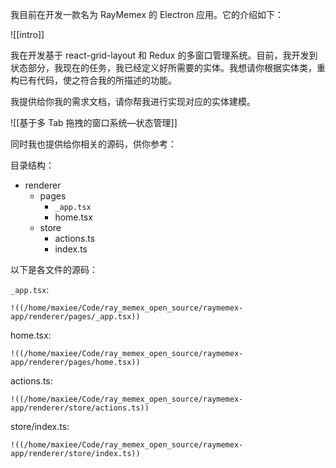 我目前在开发一款名为 RayMemex 的 Electron 应用。它的介绍如下：

![[intro]]

我在开发基于 react-grid-layout 和 Redux 的多窗口管理系统。目前，我开发到状态部分，我现在的任务，我已经定义好所需要的实体。我想请你根据实体类，重构已有代码，使之符合我的所描述的功能。

我提供给你我的需求文档，请你帮我进行实现对应的实体建模。

![[基于多 Tab 拖拽的窗口系统—状态管理]]

同时我也提供给你相关的源码，供你参考：

目录结构：

- renderer
	- pages
		- `_app.tsx`
		- home.tsx
	- store
		- actions.ts
		- index.ts

以下是各文件的源码：

`_app.tsx`:

```
!((/home/maxiee/Code/ray_memex_open_source/raymemex-app/renderer/pages/_app.tsx))
```

home.tsx:

```
!((/home/maxiee/Code/ray_memex_open_source/raymemex-app/renderer/pages/home.tsx))
```

actions.ts:

```
!((/home/maxiee/Code/ray_memex_open_source/raymemex-app/renderer/store/actions.ts))
```

store/index.ts:

```
!((/home/maxiee/Code/ray_memex_open_source/raymemex-app/renderer/store/index.ts))
```
